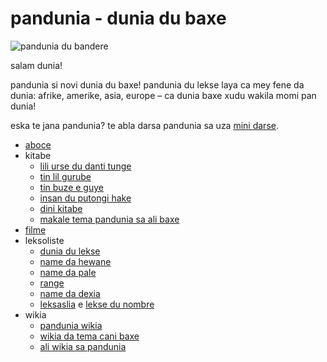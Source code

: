 # pandunia - dunia du baxe

![](http://www.pandunia.info/bandir/bandir.png "pandunia du bandere")

salam dunia!

pandunia si novi dunia du baxe!
pandunia du lekse laya ca mey fene da dunia:
afrike, amerike, asia, europe
– ca dunia baxe xudu wakila momi pan dunia!

eska te jana pandunia?
te abla darsa pandunia sa uza [mini darse](mini_darse.html).


* [aboce](abc.md)
* kitabe
   * [lili urse du danti tunge](urse_dante.md)
   * [tin lil gurube](3_lil_gurube.md)
   * [tin buze e guye](3_buze_e_guye.md)
   * [insan du putongi hake](putong_hake.md)
   * [dini kitabe](dini_kitabe.md)
   * [makale tema pandunia sa ali baxe](makal_tema_pandunia.md)
* [filme](filme.md)
* leksoliste
   * [dunia du lekse](lekse/dunia_loge.html)
   * [name da hewane](lekse/hewan.html)
   * [name da pale](lekse/pal.html)
   * [range](lekse/ange.md)
   * [name da dexia](dexonam.md)
   * [leksaslia](leksaslia.md) e [lekse du nombre](lekse_du_nombre.md)
* wikia
   * [pandunia wikia](https://pandunia.wikia.com/wiki/Pandunia_Wiki)
   * [wikia da tema cani baxe](http://eo.sani-bax.wikia.com/wiki/Kategorio:Sani_bax)
   * [ali wikia sa pandunia](http://eo.pandunia.wikia.com/wiki/Ali_pandunia_wikia)

